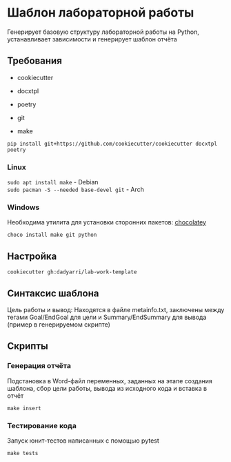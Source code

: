 # Шаблон лабораторной работы

Генерирует базовую структуру лабораторной работы на Python, устанавливает зависимости и генерирует шаблон отчёта

## Требования

- cookiecutter

- docxtpl

- poetry

- git

- make

`pip install git+https://github.com/cookiecutter/cookiecutter docxtpl poetry`

### Linux

`sudo apt install make` - Debian  
`sudo pacman -S --needed base-devel git` - Arch

### Windows

Необходима утилита для установки сторонних пакетов: [chocolatey](https://chocolatey.org/install)

`choco install make git python`

## Настройка

`cookiecutter gh:dadyarri/lab-work-template`

## Синтаксис шаблона

Цель работы и вывод:
    Находятся в файле metainfo.txt, заключены между тегами Goal/EndGoal для цели и Summary/EndSummary для вывода (пример в генерируемом скрипте)

## Скрипты

### Генерация отчёта

Подстановка в Word-файл переменных, заданных на этапе создания шаблона, сбор цели работы, вывода из исходного кода и вставка в отчёт

`make insert`


### Тестирование кода

Запуск юнит-тестов написанных с помощью pytest

`make tests`
